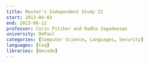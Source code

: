 ```yaml
---
title: Master's Independent Study II
start: 2013-04-03
end: 2013-06-12
professor: Corin Pitcher and Radha Jagadeesan
university: DePaul
categories: [Computer Science, Languages, Security]
languages: [Coq]
libraries: [Gecode]
---
```

